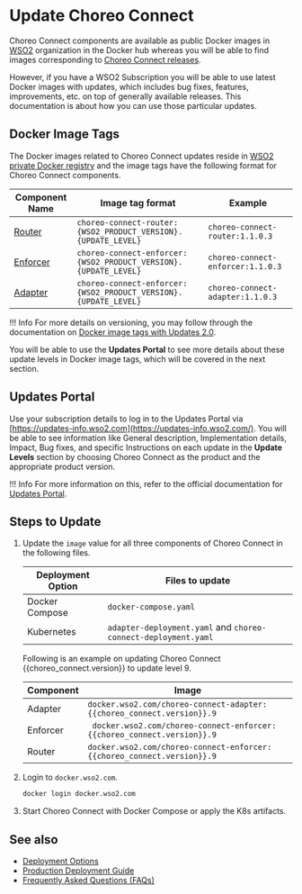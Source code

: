 # Update Choreo Connect

Choreo Connect components are available as public Docker images in [WSO2](https://hub.docker.com/u/wso2) organization in the Docker hub whereas you will be able to find images corresponding to [Choreo Connect releases](https://github.com/wso2/product-microgateway/releases). 

However, if you have a WSO2 Subscription you will be able to use latest Docker images with updates, which includes bug fixes, features, improvements, etc. on top of generally available releases. This documentation is about how you can use those particular updates.

## Docker Image Tags

The Docker images related to Choreo Connect updates reside in [WSO2 private Docker registry](https://docker.wso2.com/) and the image tags have the following format for Choreo Connect components.

<table>
    <thead>
        <tr>
            <th>Component Name</th>
            <th>Image tag format</th>
            <th>Example</th>
        </tr>
    </thead>
    <tbody>
        <tr>
            <td>
                <a href="{{base_path}}/deploy-and-publish/deploy-on-gateway/choreo-connect/getting-started/choreo-connect-overview/#router">Router</a>
            </td>
            <td>
                <code>choreo-connect-router:{WSO2_PRODUCT_VERSION}.{UPDATE_LEVEL}</code>
            </td>
            <td>
                <code>choreo-connect-router:1.1.0.3</code>
            </td>
        </tr>
        <tr>
            <td>
                <a href="{{base_path}}/deploy-and-publish/deploy-on-gateway/choreo-connect/getting-started/choreo-connect-overview/#enforcer">Enforcer</a>
            </td>
            <td>
                <code>choreo-connect-enforcer:{WSO2_PRODUCT_VERSION}.{UPDATE_LEVEL}</code>
            </td>
            <td>
                <code>choreo-connect-enforcer:1.1.0.3</code>
            </td>
        </tr>
        <tr>
            <td>
                <a href="{{base_path}}/deploy-and-publish/deploy-on-gateway/choreo-connect/getting-started/choreo-connect-overview/#adapter">Adapter</a>
            </td>
            <td>
                <code>choreo-connect-enforcer:{WSO2_PRODUCT_VERSION}.{UPDATE_LEVEL}</code>
            </td>
            <td>
                <code>choreo-connect-adapter:1.1.0.3</code>
            </td>
        </tr>  
    </tbody>
</table>

!!! Info
    For more details on versioning, you may follow through the documentation on [Docker image tags with Updates 2.0](https://updates.docs.wso2.com/en/latest/updates/using-wso2-docker-images/).

You will be able to use the **Updates Portal** to see more details about these update levels in Docker image tags, which will be covered in the next section.

## Updates Portal

Use your subscription details to log in to the Updates Portal via [https://updates-info.wso2.com](https://updates-info.wso2.com/). You will be able to see information like General description, Implementation details, Impact, Bug fixes, and specific Instructions on each update in the **Update Levels** section by choosing Choreo Connect as the product and the appropriate product version.

!!! Info
    For more information on this, refer to the official documentation for [Updates Portal](https://updates.docs.wso2.com/en/latest/updates/updates-portal/).

## Steps to Update

1. Update the `image` value for all three components of Choreo Connect in the following files.    

    | Deployment Option | Files to update |
    |-------------------|-----------------|
    | Docker Compose    | `docker-compose.yaml`    |
    | Kubernetes        | `adapter-deployment.yaml` and `choreo-connect-deployment.yaml` |

    Following is an example on updating Choreo Connect {{choreo_connect.version}} to update level 9.

    | Component | Image |
    |-----------|-------|   
    | Adapter | `docker.wso2.com/choreo-connect-adapter:{{choreo_connect.version}}.9` |
    | Enforcer | ` docker.wso2.com/choreo-connect-enforcer:{{choreo_connect.version}}.9` |
    | Router | `docker.wso2.com/choreo-connect-enforcer:{{choreo_connect.version}}.9` |


2. Login to `docker.wso2.com`.

    ```bash
    docker login docker.wso2.com
    ```

3. Start Choreo Connect with Docker Compose or apply the K8s artifacts. 

## See also

- [Deployment Options]({{base_path}}/deploy-and-publish/deploy-on-gateway/choreo-connect/getting-started/deploy/cc-deploy-overview/)
- [Production Deployment Guide]({{base_path}}/deploy-and-publish/deploy-on-gateway/choreo-connect/production-deployment-guideline/)
- [Frequently Asked Questions (FAQs)]({{base_path}}/deploy-and-publish/deploy-on-gateway/choreo-connect/faq/)